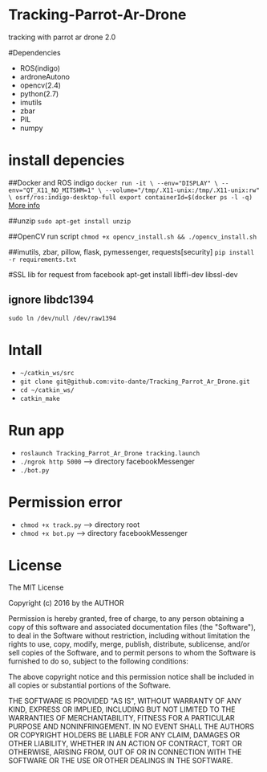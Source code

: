 # Tracking-Parrot-Ar-Drone
tracking with parrot ar drone 2.0

#Dependencies
- ROS(indigo)
- ardroneAutono
- opencv(2.4)
- python(2.7)
- imutils
- zbar 
- PIL
- numpy

# install depencies 
##Docker and ROS indigo 
`docker run -it \
    --env="DISPLAY" \
    --env="QT_X11_NO_MITSHM=1" \
    --volume="/tmp/.X11-unix:/tmp/.X11-unix:rw" \
    osrf/ros:indigo-desktop-full
export containerId=$(docker ps -l -q)`
[More info](http://wiki.ros.org/docker/Tutorials/GUI#The_simple_way)

##unzip 
`sudo apt-get install unzip`

##OpenCV 
run script `chmod +x opencv_install.sh && ./opencv_install.sh`

##imutils, zbar, pillow, flask, pymessenger, requests[security] 
`pip install -r requirements.txt`

#SSL lib for request from facebook
apt-get install libffi-dev libssl-dev

## ignore libdc1394 
`sudo ln /dev/null /dev/raw1394`


# Intall 

- `~/catkin_ws/src`
- `git clone git@github.com:vito-dante/Tracking_Parrot_Ar_Drone.git`   
- `cd ~/catkin_ws/`
- `catkin_make`

# Run app

- `roslaunch Tracking_Parrot_Ar_Drone tracking.launch`
- `./ngrok http 5000` -->  directory facebookMessenger 
- `./bot.py` 

# Permission error

- `chmod +x track.py` --> directory root
- `chmod +x bot.py` --> directory facebookMessenger


# License

The MIT License

Copyright (c) 2016 by the AUTHOR

Permission is hereby granted, free of charge, to any person obtaining a copy
of this software and associated documentation files (the "Software"), to deal
in the Software without restriction, including without limitation the rights
to use, copy, modify, merge, publish, distribute, sublicense, and/or sell
copies of the Software, and to permit persons to whom the Software is
furnished to do so, subject to the following conditions:

The above copyright notice and this permission notice shall be included in
all copies or substantial portions of the Software.

THE SOFTWARE IS PROVIDED "AS IS", WITHOUT WARRANTY OF ANY KIND, EXPRESS OR
IMPLIED, INCLUDING BUT NOT LIMITED TO THE WARRANTIES OF MERCHANTABILITY,
FITNESS FOR A PARTICULAR PURPOSE AND NONINFRINGEMENT. IN NO EVENT SHALL THE
AUTHORS OR COPYRIGHT HOLDERS BE LIABLE FOR ANY CLAIM, DAMAGES OR OTHER
LIABILITY, WHETHER IN AN ACTION OF CONTRACT, TORT OR OTHERWISE, ARISING FROM,
OUT OF OR IN CONNECTION WITH THE SOFTWARE OR THE USE OR OTHER DEALINGS IN
THE SOFTWARE.
